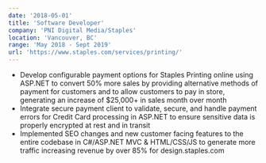 ```yaml
---
date: '2018-05-01'
title: 'Software Developer'
company: 'PNI Digital Media/Staples'
location: 'Vancouver, BC'
range: 'May 2018 - Sept 2019'
url: 'https://www.staples.com/services/printing/'
---
```


- Develop configurable payment options for Staples Printing online using ASP.NET to convert 50% more sales by providing alternative methods of payment for customers and to allow customers to pay in store, generating an increase of $25,000+ in sales month over month
- Integrate secure payment client to validate, secure, and handle payment errors for Credit Card processing in ASP.NET to ensure sensitive data is properly encrypted at rest and in transit
- Implemented SEO changes and new customer facing features to the entire codebase in C#/ASP.NET MVC & HTML/CSS/JS to generate more traffic increasing revenue by over 85% for design.staples.com
